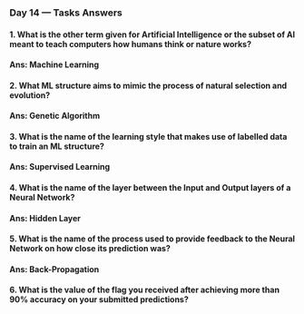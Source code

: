 ### Day 14 — Tasks Answers
#### 1. What is the other term given for Artificial Intelligence or the subset of AI meant to teach computers how humans think or nature works?
#### Ans: Machine Learning
#### 2. What ML structure aims to mimic the process of natural selection and evolution?
#### Ans: Genetic Algorithm
#### 3. What is the name of the learning style that makes use of labelled data to train an ML structure?
#### Ans: Supervised Learning
#### 4. What is the name of the layer between the Input and Output layers of a Neural Network?
#### Ans: Hidden Layer
#### 5. What is the name of the process used to provide feedback to the Neural Network on how close its prediction was?
#### Ans: Back-Propagation
#### 6. What is the value of the flag you received after achieving more than 90% accuracy on your submitted predictions?
#### 
